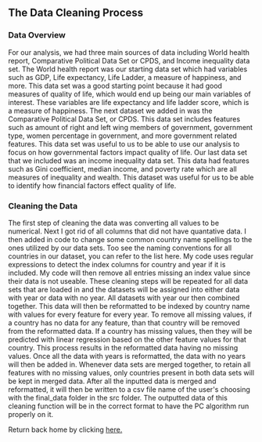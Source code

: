 ## The Data Cleaning Process 

### Data Overview
For our analysis, we had three main sources of data including World health report, Comparative Political Data Set or CPDS, and Income inequality data set. The World health report was our starting data set which had variables such as GDP, Life expectancy, Life Ladder, a measure of happiness, and more. This data set was a good starting point because it had good measures of quality of life, which would end up being our main variables of interest. These variables are life expectancy and life ladder score, which is a measure of happiness. The next dataset we added in was the Comparative Political Data Set, or CPDS. This data set includes features such as amount of right and left wing members of government, government type, women percentage in government, and more government related features. This data set was useful to us to be able to use our analysis to focus on how governmental factors impact quality of life. Our last data set that we included was an income inequality data set. This data had features such as Gini coefficient, median income, and poverty rate which are all measures of inequality and wealth. This dataset was useful for us to be able to identify how financial factors effect quality of life.

### Cleaning the Data
The first step of cleaning the data was converting all values to be numerical. Next I got rid of all columns that did not have quantative data. I then added in code to change some common country name spellings to the ones utilized by our data sets. Too see the naming conventions for all countries in our dataset, you can refer to the list here. My code uses regular expressions to detect the index columns for country and year if it is included. My code will then remove all entries missing an index value since their data is not useable. These cleaning steps will be repeated for all data sets that are loaded in and the datasets will be assigned into either data with year or data with no year. All datasets with year our then combined together. This data will then be reformatted to be indexed by country name with values for every feature for every year. To remove all missing values, if a country has no data for any feature, than that country will be removed from the reformatted data. If a country has missing values, then they will be predicted with linear regression based on the other feature values for that country. This process results in the reformatted data having no missing values. Once all the data with years is reformatted, the data with no years will then be added in. Whenever data sets are merged together, to retain all features with no missing values, only countries present in both data sets will be kept in merged data. After all the inputted data is merged and reformatted, it will then be written to a csv file name of the user's choosing with the final_data folder in the src folder. The outputted data of this cleaning function will be in the correct format to have the PC algorithm run properly on it. 


Return back home by clicking [here.](index.md)
